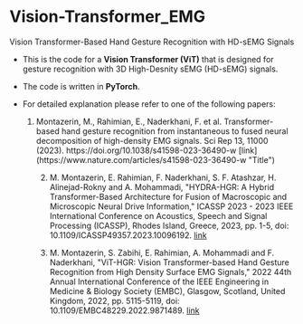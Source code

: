 # Vision-Transformer_EMG

Vision Transformer-Based Hand Gesture Recognition with HD-sEMG Signals

* This is the code for a **Vision Transformer (ViT)** that is designed for gesture recognition with 3D High-Desnity sEMG (HD-sEMG) signals. 
* The code is written in **PyTorch**.
* For detailed explanation please refer to one of the following papers:

  <ol type="1">
  <li> Montazerin, M., Rahimian, E., Naderkhani, F. et al. Transformer-based hand gesture recognition from instantaneous to fused neural decomposition of high-density EMG signals. Sci Rep 13, 11000 (2023). https://doi.org/10.1038/s41598-023-36490-w  [link](https://www.nature.com/articles/s41598-023-36490-w "Title")</li>

  2.   M. Montazerin, E. Rahimian, F. Naderkhani, S. F. Atashzar, H. Alinejad-Rokny and A. Mohammadi, "HYDRA-HGR: A Hybrid Transformer-Based Architecture for Fusion of Macroscopic and Microscopic Neural Drive Information," ICASSP 2023 - 2023 IEEE International Conference on Acoustics, Speech and Signal Processing (ICASSP), Rhodes Island, Greece, 2023, pp. 1-5, doi: 10.1109/ICASSP49357.2023.10096192. [link](https://ieeexplore.ieee.org/abstract/document/10096192 "Title")

  3. M. Montazerin, S. Zabihi, E. Rahimian, A. Mohammadi and F. Naderkhani, "ViT-HGR: Vision Transformer-based Hand Gesture Recognition from High Density Surface EMG Signals," 2022 44th Annual International Conference of the IEEE Engineering in Medicine & Biology Society (EMBC), Glasgow, Scotland, United Kingdom, 2022, pp. 5115-5119, doi: 10.1109/EMBC48229.2022.9871489. [link](https://ieeexplore.ieee.org/abstract/document/9871489 "Title")

